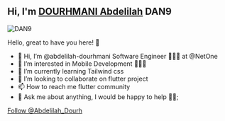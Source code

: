 ## Hi, I'm [DOURHMANI Abdelilah](https://dan9.vercel.app) DAN9

<p align="left"> <img src="https://komarev.com/ghpvc/?username=Abdelilah_Dourh&color=blue&style=flat-square" alt="DAN9" /> </p>
Hello, great to have you here! 🤩

- 👋 Hi, I’m @abdelilah-dourhmani Software Engineer 👨🏻‍💻 at @NetOne
- 👀 I’m interested in Mobile Development 🧑🏻‍💻
- 🌱 I’m currently learning Tailwind css
- 💞️ I’m looking to collaborate on flutter project 
- 📫 How to reach me flutter community
- 💬 Ask me about anything, I would be happy to help 🙈😎;

<a href="https://twitter.com/Abdelilah_Dourh?ref_src=twsrc%5Etfw" class="twitter-follow-button" data-show-count="false">Follow @Abdelilah_Dourh</a>
